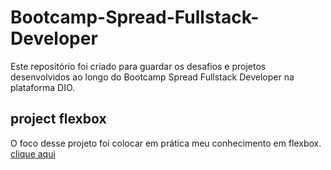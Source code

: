 # Bootcamp-Spread-Fullstack-Developer
Este repositório foi criado para guardar os desafios e projetos desenvolvidos ao longo do Bootcamp Spread Fullstack Developer na plataforma DIO.  
## project flexbox
O foco desse projeto foi colocar em prática meu conhecimento em flexbox.
<a href="">clique aqui</a>

